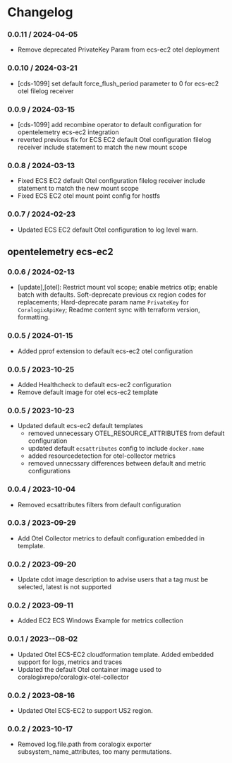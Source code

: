# Changelog
### 0.0.11 / 2024-04-05
- Remove deprecated PrivateKey Param from ecs-ec2 otel deployment

### 0.0.10 / 2024-03-21
- [cds-1099] set default force_flush_period parameter to 0 for ecs-ec2 otel filelog receiver


### 0.0.9 / 2024-03-15
- [cds-1099] add recombine operator to default configuration for opentelemetry ecs-ec2 integration
- reverted previous fix for ECS EC2 default Otel configuration filelog receiver include statement to match the new mount scope

### 0.0.8 / 2024-03-13
- Fixed ECS EC2 default Otel configuration filelog receiver include statement to match the new mount scope
- Fixed ECS EC2 otel mount point config for hostfs

### 0.0.7 / 2024-02-23
- Updated ECS EC2 default Otel configuration to log level warn.

## opentelemetry ecs-ec2
<!-- To add a new entry write: -->
<!-- ### version / full date -->
<!-- * [Update/Bug fix] message that describes the changes that you apply -->

### 0.0.6 / 2024-02-13
- [update],[otel]: Restrict mount vol scope; enable metrics otlp; enable batch with defaults. Soft-deprecate previous cx region codes for replacements; Hard-deprecate param name `PrivateKey` for `CoralogixApiKey`; Readme content sync with terraform version, formatting.

### 0.0.5 / 2024-01-15
- Added pprof extension to default ecs-ec2 otel configuration

### 0.0.5 / 2023-10-25
* Added Healthcheck to default ecs-ec2 configuration
* Remove default image for otel ecs-ec2 template


### 0.0.5 / 2023-10-23
* Updated default ecs-ec2 default templates 
    - removed  unnecessary OTEL_RESOURCE_ATTRIBUTES from default configuration  
    - updated default `ecsattributes` config to include `docker.name`
    - added resourcedetection for otel-collector metrics
    - removed unnecssary differences between default and metric configurations


### 0.0.4 / 2023-10-04
* Removed ecsattributes filters from default configuration

### 0.0.3 / 2023-09-29
* Add Otel Collector metrics to default configuration embedded in template.

### 0.0.2 / 2023-09-20
* Update cdot image description to advise users that a tag must be selected, latest is not supported

### 0.0.2 / 2023-09-11
* Added EC2 ECS Windows Example for metrics collection

### 0.0.1 / 2023--08-02
* Updated Otel ECS-EC2 cloudformation template. Added embedded support for logs, metrics and traces
* Updated the default Otel container image used to coralogixrepo/coralogix-otel-collector

### 0.0.2 / 2023-08-16
* Updated Otel ECS-EC2 to support US2 region.

### 0.0.2 / 2023-10-17
* Removed log.file.path from coralogix exporter subsystem_name_attributes, too many permutations.